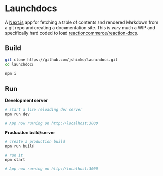 # Launchdocs

A [Next.js](https://github.com/zeit/next.js) app for fetching a table of contents and rendered Markdown from a git repo and creating a documentation site. This is _very_ much a WIP and specifically hard coded to load [reactioncommerce/reaction-docs](https://github.com/reactioncommerce/reaction-docs).

## Build

```sh
git clone https://github.com/jshimko/launchdocs.git
cd launchdocs

npm i
```

## Run

**Development server**

```sh
# start a live reloading dev server
npm run dev

# App now running on http://localhost:3000
```

**Production build/server**

```sh
# create a production build
npm run build

# run it
npm start

# App now running on http://localhost:3000
```
